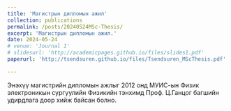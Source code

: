 ```yaml
---
title: 'Магистрын дипломын ажил'
collection: publications
permalink: /posts/20240524MSc-Thesis/
excerpt: 'Магистрын дипломын ажил.'
date: 2024-05-24
# venue: 'Journal 1'
# slidesurl: 'http://academicpages.github.io/files/slides1.pdf'
paperurl: 'http://tsendsuren.github.io/files/Tsendsuren_MScThesis.pdf'

---
```


Энэхүү магистрийн дипломын ажлыг 2012 онд МУИС-ын Физик электроникын сургуулийн Физикийн тэнхимд Проф. Ц.Ганцог багшийн удирдлага доор хийж байсан болно.